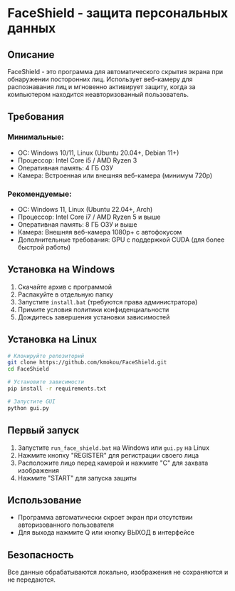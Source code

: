 # FaceShield - защита персональных данных

## Описание
FaceShield - это программа для автоматического скрытия экрана при обнаружении посторонних лиц. Использует веб-камеру для распознавания лиц и мгновенно активирует защиту, когда за компьютером находится неавторизованный пользователь.
  
## Требования
### Минимальные:
- ОС: Windows 10/11, Linux (Ubuntu 20.04+, Debian 11+)
- Процессор: Intel Core i5 / AMD Ryzen 3
- Оперативная память: 4 ГБ ОЗУ
- Камера: Встроенная или внешняя веб-камера (минимум 720p)
### Рекомендуемые:
- ОС: Windows 11, Linux (Ubuntu 22.04+, Arch)
- Процессор: Intel Core i7 / AMD Ryzen 5 и выше
- Оперативная память: 8 ГБ ОЗУ и выше
- Камера: Внешняя веб-камера 1080p+ с автофокусом
- Дополнительные требования: GPU с поддержкой CUDA (для более быстрой работы)


## Установка на Windows
1. Скачайте архив с программой
2. Распакуйте в отдельную папку
3. Запустите `install.bat` (требуются права администратора)
4. Примите условия политики конфиденциальности
5. Дождитесь завершения установки зависимостей

## Установка на Linux

```bash
# Клонируйте репозиторий
git clone https://github.com/kmokou/FaceShield.git
cd FaceShield

# Установите зависимости
pip install -r requirements.txt

# Запустите GUI
python gui.py
```

## Первый запуск
1. Запустите `run_face_shield.bat` на Windows или `gui.py` на Linux
2. Нажмите кнопку "REGISTER" для регистрации своего лица
3. Расположите лицо перед камерой и нажмите "С" для захвата изображения
4. Нажмите "START" для запуска защиты

## Использование
- Программа автоматически скроет экран при отсутствии авторизованного пользователя
- Для выхода нажмите Q или кнопку ВЫХОД в интерфейсе

## Безопасность
Все данные обрабатываются локально, изображения не сохраняются и не передаются.
